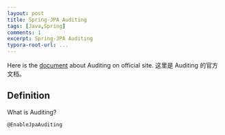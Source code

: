 ```yaml
---
layout: post
title: Spring-JPA Auditing
tags: [Java,Spring]
comments: 1
excerpt: Spring-JPA Auditing
typora-root-url: ...
---
```


Here is the [document](https://docs.spring.io/spring-data/jpa/docs/current/reference/html/#auditing) about Auditing on official site.
这里是 Auditing 的官方文档。

## Definition

What is Auditing?



```
@EnableJpaAuditing
```

